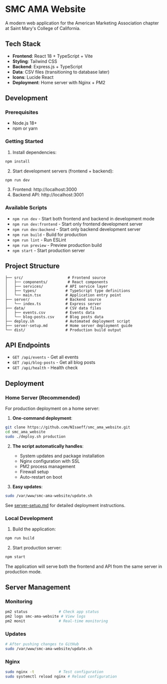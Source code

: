 # SMC AMA Website

A modern web application for the American Marketing Association chapter at Saint Mary's College of California.

## Tech Stack

- **Frontend**: React 18 + TypeScript + Vite
- **Styling**: Tailwind CSS
- **Backend**: Express.js + TypeScript
- **Data**: CSV files (transitioning to database later)
- **Icons**: Lucide React
- **Deployment**: Home server with Nginx + PM2

## Development

### Prerequisites

- Node.js 18+
- npm or yarn

### Getting Started

1. Install dependencies:
```bash
npm install
```

2. Start development servers (frontend + backend):
```bash
npm run dev
```

3. Frontend: http://localhost:3000
4. Backend API: http://localhost:3001

### Available Scripts

- `npm run dev` - Start both frontend and backend in development mode
- `npm run dev:frontend` - Start only frontend development server
- `npm run dev:backend` - Start only backend development server
- `npm run build` - Build for production
- `npm run lint` - Run ESLint
- `npm run preview` - Preview production build
- `npm start` - Start production server

## Project Structure

```
├── src/                    # Frontend source
│   ├── components/         # React components
│   ├── services/          # API service layer
│   ├── types/             # TypeScript type definitions
│   └── main.tsx           # Application entry point
├── server/                # Backend source
│   └── index.ts           # Express server
├── data/                  # CSV data files
│   ├── events.csv         # Events data
│   └── blog-posts.csv     # Blog posts data
├── deploy.sh              # Automated deployment script
├── server-setup.md        # Home server deployment guide
└── dist/                  # Production build output
```

## API Endpoints

- `GET /api/events` - Get all events
- `GET /api/blog-posts` - Get all blog posts
- `GET /api/health` - Health check

## Deployment

### Home Server (Recommended)

For production deployment on a home server:

1. **One-command deployment**:
```bash
git clone https://github.com/NIsaeff/smc_ama_website.git
cd smc_ama_website
sudo ./deploy.sh production
```

2. **The script automatically handles**:
   - System updates and package installation
   - Nginx configuration with SSL
   - PM2 process management
   - Firewall setup
   - Auto-restart on boot

3. **Easy updates**:
```bash
sudo /var/www/smc-ama-website/update.sh
```

See [server-setup.md](./server-setup.md) for detailed deployment instructions.

### Local Development

1. Build the application:
```bash
npm run build
```

2. Start production server:
```bash
npm start
```

The application will serve both the frontend and API from the same server in production mode.

## Server Management

### Monitoring
```bash
pm2 status              # Check app status
pm2 logs smc-ama-website # View logs
pm2 monit               # Real-time monitoring
```

### Updates
```bash
# After pushing changes to GitHub
sudo /var/www/smc-ama-website/update.sh
```

### Nginx
```bash
sudo nginx -t           # Test configuration
sudo systemctl reload nginx # Reload configuration
```
